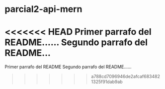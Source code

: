 # parcial2-api-mern

<<<<<<< HEAD
Primer parrafo del README......
Segundo parrafo del README...
=======
Primer parrafo del README
Segundo parrafo del README......
>>>>>>> a788cd7096946de2afcaf6834821325f91dab9ab

